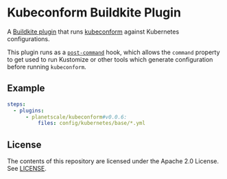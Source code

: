 # Kubeconform Buildkite Plugin

A [Buildkite plugin](https://buildkite.com/docs/agent/v3/plugins) that runs [kubeconform](https://github.com/yannh/kubeconform) against Kubernetes configurations.

This plugin runs as a [`post-command`](https://buildkite.com/docs/agent/v3/hooks#available-hooks) hook, which allows the `command` property to get used to run Kustomize or other tools which generate configuration before running `kubeconform`.

## Example

```yml
steps:
  - plugins:
      - planetscale/kubeconform#v0.0.6:
          files: config/kubernetes/base/*.yml
```

## License

The contents of this repository are licensed under the Apache 2.0 License. See [LICENSE](LICENSE).
